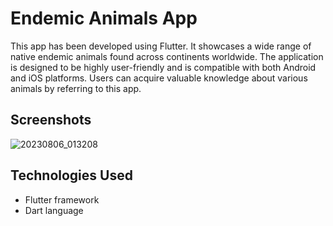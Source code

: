 # Endemic Animals App

This app has been developed using Flutter. It showcases a wide range of native endemic animals found across continents worldwide. The application is designed to be highly user-friendly and is compatible with both Android and iOS platforms. Users can acquire valuable knowledge about various animals by referring to this app.

## Screenshots

![20230806_013208](https://github.com/isurubandara1/Endemic_Animals_App/assets/111081151/85a65c1c-96ed-485f-ba55-32961ca8b4dd)

## Technologies Used
- Flutter framework 
- Dart language
